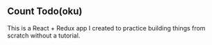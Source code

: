 ## Count Todo(oku)
This is a React + Redux app I created to practice building things from scratch without a tutorial.
